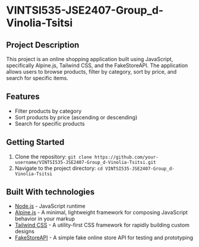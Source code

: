 # VINTSI535-JSE2407-Group_d-Vinolia-Tsitsi

## Project Description

This project is an online shopping application built using JavaScript, specifically Alpine.js, Tailwind CSS, and the FakeStoreAPI. The application allows users to browse products, filter by category, sort by price, and search for specific items.

## Features

- Filter products by category
- Sort products by price (ascending or descending)
- Search for specific products

## Getting Started

1. Clone the repository: `git clone https://github.com/your-username/VINTSI535-JSE2407-Group_d-Vinolia-Tsitsi.git`
2. Navigate to the project directory: `cd VINTSI535-JSE2407-Group_d-Vinolia-Tsitsi`

## Built With technologies

- [Node.js](https://nodejs.org/) - JavaScript runtime
- [Alpine.js](https://alpinejs.com/) - A minimal, lightweight framework for composing JavaScript behavior in your markup
- [Tailwind CSS](https://tailwindcss.com/) - A utility-first CSS framework for rapidly building custom designs
- [FakeStoreAPI](https://fakestoreapi.com/) - A simple fake online store API for testing and prototyping
